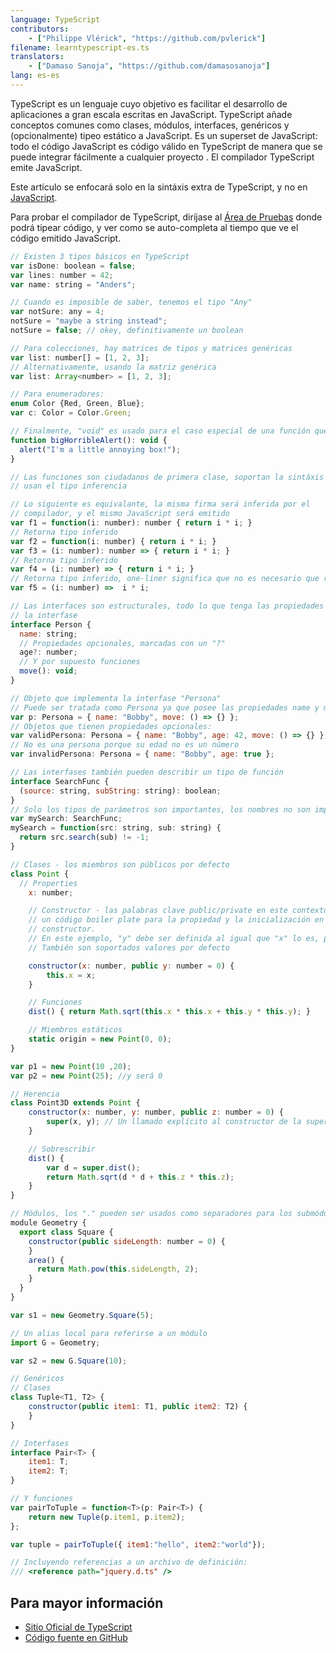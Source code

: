 ```yaml
---
language: TypeScript
contributors:
    - ["Philippe Vlérick", "https://github.com/pvlerick"]
filename: learntypescript-es.ts
translators:
    - ["Damaso Sanoja", "https://github.com/damasosanoja"]
lang: es-es
---
```


TypeScript es un lenguaje cuyo objetivo es facilitar el desarrollo de aplicaciones a gran escala escritas en JavaScript.
TypeScript añade conceptos comunes como clases, módulos, interfaces, genéricos y (opcionalmente) tipeo estático a JavaScript.
Es un superset de JavaScript: todo el código JavaScript es código válido en TypeScript de manera que se puede integrar fácilmente a cualquier proyecto . El compilador TypeScript emite JavaScript.

Este artículo se enfocará solo en la sintáxis extra de TypeScript, y no en [JavaScript](../javascript-es/).

Para probar el compilador de TypeScript, diríjase al [Área de Pruebas](https://www.typescriptlang.org/Playground) donde podrá tipear código, y ver como se auto-completa al tiempo que ve el código emitido JavaScript.

```js
// Existen 3 tipos básicos en TypeScript
var isDone: boolean = false;
var lines: number = 42;
var name: string = "Anders";

// Cuando es imposible de saber, tenemos el tipo "Any"
var notSure: any = 4;
notSure = "maybe a string instead";
notSure = false; // okey, definitivamente un boolean

// Para colecciones, hay matrices de tipos y matrices genéricas
var list: number[] = [1, 2, 3];
// Alternativamente, usando la matriz genérica
var list: Array<number> = [1, 2, 3];

// Para enumeradores:
enum Color {Red, Green, Blue};
var c: Color = Color.Green;

// Finalmente, "void" es usado para el caso especial de una función que no retorna nada
function bigHorribleAlert(): void {
  alert("I'm a little annoying box!");
}

// Las funciones son ciudadanos de primera clase, soportan la sintáxis lambda "fat arrow" y
// usan el tipo inferencia

// Lo siguiente es equivalante, la misma firma será inferida por el
// compilador, y el mismo JavaScript será emitido
var f1 = function(i: number): number { return i * i; }
// Retorna tipo inferido
var f2 = function(i: number) { return i * i; }
var f3 = (i: number): number => { return i * i; }
// Retorna tipo inferido
var f4 = (i: number) => { return i * i; }
// Retorna tipo inferido, one-liner significa que no es necesario que regresen palabras claves
var f5 = (i: number) =>  i * i;

// Las interfaces son estructurales, todo lo que tenga las propiedades cumple con
// la interfase
interface Person {
  name: string;
  // Propiedades opcionales, marcadas con un "?"
  age?: number;
  // Y por supuesto funciones
  move(): void;
}

// Objeto que implementa la interfase "Persona"
// Puede ser tratada como Persona ya que posee las propiedades name y move
var p: Persona = { name: "Bobby", move: () => {} };
// Objetos que tienen propiedades opcionales:
var validPersona: Persona = { name: "Bobby", age: 42, move: () => {} };
// No es una persona porque su edad no es un número
var invalidPersona: Persona = { name: "Bobby", age: true };

// Las interfases también pueden describir un tipo de función
interface SearchFunc {
  (source: string, subString: string): boolean;
}
// Solo los tipos de parámetros son importantes, los nombres no son importantes.
var mySearch: SearchFunc;
mySearch = function(src: string, sub: string) {
  return src.search(sub) != -1;
}

// Clases - los miembros son públicos por defecto
class Point {
  // Properties
    x: number;

    // Constructor - las palabras clave public/private en este contexto generarán
    // un código boiler plate para la propiedad y la inicialización en el
    // constructor.
    // En este ejemplo, "y" debe ser definida al igual que "x" lo es, pero con menos código
    // También son soportados valores por defecto

    constructor(x: number, public y: number = 0) {
        this.x = x;
    }

    // Funciones
    dist() { return Math.sqrt(this.x * this.x + this.y * this.y); }

    // Miembros estáticos
    static origin = new Point(0, 0);
}

var p1 = new Point(10 ,20);
var p2 = new Point(25); //y será 0

// Herencia
class Point3D extends Point {
    constructor(x: number, y: number, public z: number = 0) {
        super(x, y); // Un llamado explícito al constructor de la super clase es indispensable
    }

    // Sobrescribir
    dist() {
        var d = super.dist();
        return Math.sqrt(d * d + this.z * this.z);
    }
}

// Módulos, los "." pueden ser usados como separadores para los submódulos
module Geometry {
  export class Square {
    constructor(public sideLength: number = 0) {
    }
    area() {
      return Math.pow(this.sideLength, 2);
    }
  }
}

var s1 = new Geometry.Square(5);

// Un alias local para referirse a un módulo
import G = Geometry;

var s2 = new G.Square(10);

// Genéricos
// Clases
class Tuple<T1, T2> {
    constructor(public item1: T1, public item2: T2) {
    }
}

// Interfases
interface Pair<T> {
    item1: T;
    item2: T;
}

// Y funciones
var pairToTuple = function<T>(p: Pair<T>) {
    return new Tuple(p.item1, p.item2);
};

var tuple = pairToTuple({ item1:"hello", item2:"world"});

// Incluyendo referencias a un archivo de definición:
/// <reference path="jquery.d.ts" />
```

## Para mayor información

* [Sitio Oficial de TypeScript](https://www.typescriptlang.org/)
* [Código fuente en GitHub](https://github.com/microsoft/TypeScript)
